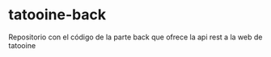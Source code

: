 # tatooine-back
Repositorio con el código de la parte back que ofrece la api rest a la web de tatooine
